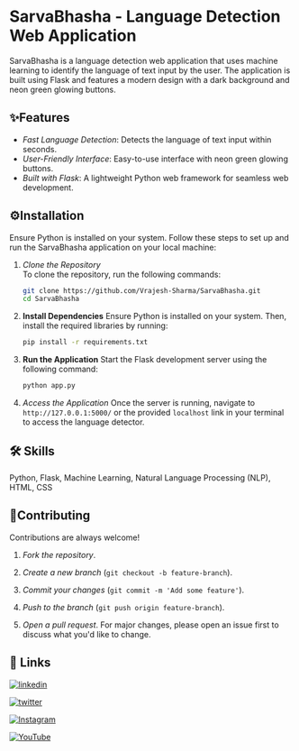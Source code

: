 # SarvaBhasha - Language Detection Web Application

SarvaBhasha is a language detection web application that uses machine learning to identify the language of text input by the user. The application is built using Flask and features a modern design with a dark background and neon green glowing buttons.

## ✨Features

- *Fast Language Detection*: Detects the language of text input within seconds.
- *User-Friendly Interface*: Easy-to-use interface with neon green glowing buttons.
- *Built with Flask*: A lightweight Python web framework for seamless web development.

## ⚙Installation

Ensure Python is installed on your system. 
Follow these steps to set up and run the SarvaBhasha application on your local machine:
1. *Clone the Repository*  
   To clone the repository, run the following commands:
   ```bash
   git clone https://github.com/Vrajesh-Sharma/SarvaBhasha.git
   cd SarvaBhasha
   ```
2. **Install Dependencies**
    Ensure Python is installed on your system. Then, install the required libraries by running:
    ```bash
    pip install -r requirements.txt
    ```
3. **Run the Application**
    Start the Flask development server using the following command:
    ```bash
    python app.py
    ```
5. *Access the Application*
    Once the server is running, navigate to `http://127.0.0.1:5000/` or the provided `localhost` link in your terminal to access the language detector.
  
## 🛠 Skills
Python, Flask, Machine Learning, Natural Language Processing (NLP), HTML, CSS

## 🤝Contributing
  Contributions are always welcome!
  1. *Fork the repository*.
  
  2. *Create a new branch* 
  (`git checkout -b feature-branch`).
  
  3. *Commit your changes* 
  (`git commit -m 'Add some feature'`).
  
  4. *Push to the branch* 
  (`git push origin feature-branch`).
  
  5. *Open a pull request*.
  For major changes, please open an issue first to discuss what you'd like to change.

## 🔗 Links
[![linkedin](https://img.shields.io/badge/Vrajesh_Sharma-0A66C2?style=for-the-badge&logo=linkedin&logoColor=white)](https://www.linkedin.com/in/vrajesharma-7-dsa/)

[![twitter](https://img.shields.io/badge/Vrajesh_Sharma-1DA1F2?style=for-the-badge&logo=X&logoColor=white)](https://x.com/vrajesharma)

[![Instagram](https://img.shields.io/badge/its_vrajesh_sharma-C13584?style=for-the-badge&logo=instagram&logoColor=white)](https://www.instagram.com/its_vrajesh_sharma?igsh=a2djbnNiY2p5a2dw)

[![YouTube](https://img.shields.io/badge/Data_Nebula-ff0000?style=for-the-badge&logo=Youtube&logoColor=white)](https://www.youtube.com/@Data-Nebula)
